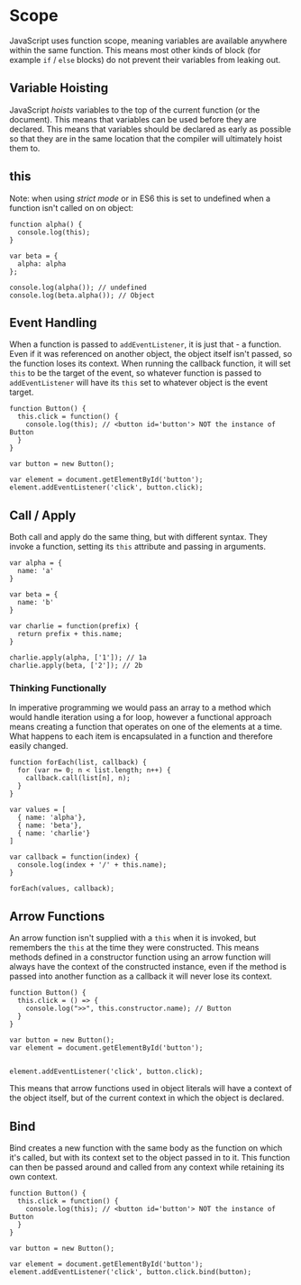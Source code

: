# Scope

JavaScript uses function scope, meaning variables are available anywhere within the same function.  This means most other kinds of block \(for example `if` / `else` blocks\) do not prevent their variables from leaking out.

## Variable Hoisting

JavaScript _hoists_ variables to the top of the current function \(or the document\). This means that variables can be used before they are declared. This means that variables should be declared as early as possible so that they are in the same location that the compiler will ultimately hoist them to.

## this

Note: when using _strict mode_ or in ES6 this is set to undefined when a function isn't called on on object:

```
function alpha() {
  console.log(this);
}

var beta = {
  alpha: alpha
};

console.log(alpha()); // undefined
console.log(beta.alpha()); // Object
```

## Event Handling

When a function is passed to `addEventListener`, it is just that - a function. Even if it was referenced on another object, the object itself isn't passed, so the function loses its context. When running the callback function, it will set `this` to be the target of the event, so whatever function is passed to `addEventListener` will have its `this` set to whatever object is the event target.

```
function Button() {
  this.click = function() {
    console.log(this); // <button id='button'> NOT the instance of Button
  }
}

var button = new Button();

var element = document.getElementById('button');
element.addEventListener('click', button.click);
```

## Call / Apply

Both call and apply do the same thing, but with different syntax. They invoke a function, setting its `this` attribute and passing in  arguments.

```
var alpha = {
  name: 'a'
}

var beta = {
  name: 'b'
}

var charlie = function(prefix) {
  return prefix + this.name;
}

charlie.apply(alpha, ['1']); // 1a
charlie.apply(beta, ['2']); // 2b
```

### Thinking Functionally

In imperative programming we would pass an array to a method which would handle iteration using a for loop, however a functional approach means creating a function that operates on one of the elements at a time. What happens to each item is encapsulated in a function and therefore easily changed.

```
function forEach(list, callback) {
  for (var n= 0; n < list.length; n++) {
    callback.call(list[n], n);
  }
}

var values = [
  { name: 'alpha'},
  { name: 'beta'},
  { name: 'charlie'}
]

var callback = function(index) {
  console.log(index + '/' + this.name);
}

forEach(values, callback);
```

## Arrow Functions

An arrow function isn't supplied with a `this` when it is invoked, but remembers the `this` at the time they were constructed. This means methods defined in a constructor function using an arrow function will always have the context of the constructed instance, even if the method is passed into another function as a callback it will never lose its context.

```
function Button() {
  this.click = () => {
    console.log(">>", this.constructor.name); // Button
  }
}

var button = new Button();
var element = document.getElementById('button');


element.addEventListener('click', button.click);
```

This means that arrow functions used in object literals will have a context of the object itself, but of the current context in which the object is declared.

## Bind

Bind creates a new function with the same body as the function on which it's called, but with its context set to the object passed in to it. This function can then be passed around and called from any context while retaining its own context.

```
function Button() {
  this.click = function() {
    console.log(this); // <button id='button'> NOT the instance of Button
  }
}

var button = new Button();

var element = document.getElementById('button');
element.addEventListener('click', button.click.bind(button);
```



